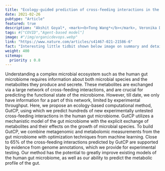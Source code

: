 ```yaml
---
title: "Ecology-guided prediction of cross-feeding interactions in the human gut microbiome"
date: 2021-02-26
pubtype: "Article"
featured: true
description: "Akshit Goyal*, <mark><b>Tong Wang*</b></mark>, Veronika Dubinkina, Sergei Maslov, <i><b>Nature Communications</b>, 2021</i>"
tags: #["COVID","Agent-based model"]
image: #"/img/organicdevops.webp"
link: "https://www.nature.com/articles/s41467-021-21586-6"
fact: "Interesting little tidbit shown below image on summary and detail page"
weight: 400
sitemap:
  priority : 0.8
---
```


Understanding a complex microbial ecosystem such as the human gut microbiome requires information about both microbial species and the metabolites they produce and secrete. These metabolites are exchanged via a large network of cross-feeding interactions, and are crucial for predicting the functional state of the microbiome. However, till date, we only have information for a part of this network, limited by experimental throughput. Here, we propose an ecology-based computational method, GutCP, using which we predict hundreds of new experimentally untested cross-feeding interactions in the human gut microbiome. GutCP utilizes a mechanistic model of the gut microbiome with the explicit exchange of metabolites and their effects on the growth of microbial species. To build GutCP, we combine metagenomic and metabolomic measurements from the gut microbiome with optimization techniques from machine learning. Close to 65% of the cross-feeding interactions predicted by GutCP are supported by evidence from genome annotations, which we provide for experimental testing. Our method has the potential to greatly improve existing models of the human gut microbiome, as well as our ability to predict the metabolic profile of the gut.